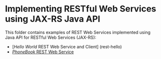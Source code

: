 Implementing RESTful Web Services using JAX-RS Java API
=======================================================

This folder contains examples of REST Web Services implemented using Java API for RESTful Web Services (JAX-RS):

* [_Hello World_ REST Web Service and Client] (rest-hello)
* [_PhoneBook_ REST Web Service](rest-phonebook-service)